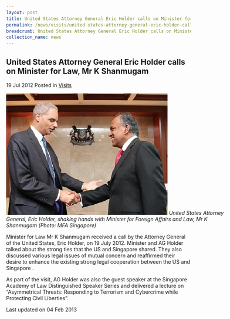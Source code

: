 ```yaml
---
layout: post
title: United States Attorney General Eric Holder calls on Minister for Law, Mr K Shanmugam
permalink: /news/visits/united-states-attorney-general-eric-holder-calls-on-minister-for-law-mr-k-shanmugam/
breadcrumb: United States Attorney General Eric Holder calls on Minister for Law, Mr K Shanmugam
collection_name: news
---
```


<style>
.image {width: 600px;}
.image img {max-width: 100%;}
</style>

United States Attorney General Eric Holder calls on Minister for Law, Mr K Shanmugam
---

19 Jul 2012 Posted in [Visits](/news/visits/)

<div class="image">
  <img src="/images/190712-us-ag-eric-holder-and-min.jpg/">
  <i>United States Attorney General, Eric Holder, shaking hands with Minister for Foreign Affairs and Law, Mr K Shanmugam (Photo: MFA Singapore)</i>
</div>

Minister for Law Mr K Shanmugam received a call by the Attorney General of the United States, Eric Holder, on 19 July 2012.  Minister and AG Holder talked about the strong ties that the US and Singapore shared. They also discussed various legal issues of mutual concern and reaffirmed their desire to enhance the existing strong legal cooperation between the US and Singapore .

As part of the visit, AG Holder was also the guest speaker at the Singapore Academy of Law Distinguished Speaker Series and delivered a lecture on “Asymmetrical Threats: Responding to Terrorism and Cybercrime while Protecting Civil Liberties”.

<p class="right-side-updated">Last updated on 04 Feb 2013</p>
